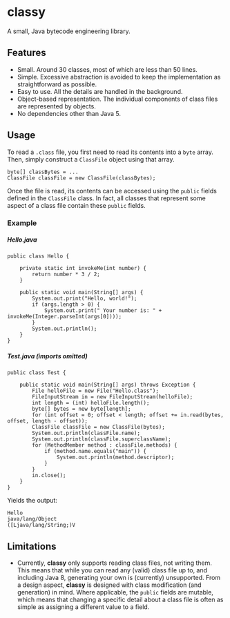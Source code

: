 # classy
A small, Java bytecode engineering library.

## Features
* Small. Around 30 classes, most of which are less than 50 lines.
* Simple. Excessive abstraction is avoided to keep the implementation as straightforward as possible.
* Easy to use. All the details are handled in the background.
* Object-based representation. The individual components of class files are represented by objects. 
* No dependencies other than Java 5.

## Usage
To read a `.class` file, you first need to read its contents into a `byte` array. Then, simply construct a `ClassFile` object using that array.

```
byte[] classBytes = ...
ClassFile classFile = new ClassFile(classBytes);
```

Once the file is read, its contents can be accessed using the `public` fields defined in the `ClassFile` class. In fact, all classes that represent some aspect of a class file contain these `public` fields.

### Example

##### *Hello.java*
```
public class Hello {

    private static int invokeMe(int number) {
        return number * 3 / 2;
    }

    public static void main(String[] args) {
        System.out.print("Hello, world!");
        if (args.length > 0) {
            System.out.print(" Your number is: " + invokeMe(Integer.parseInt(args[0])));
        }
        System.out.println();
    }
}
```

##### *Test.java (imports omitted)*
```
public class Test {

    public static void main(String[] args) throws Exception {
        File helloFile = new File("Hello.class");
        FileInputStream in = new FileInputStream(helloFile);
        int length = (int) helloFile.length();
        byte[] bytes = new byte[length];
        for (int offset = 0; offset < length; offset += in.read(bytes, offset, length - offset));
        ClassFile classFile = new ClassFile(bytes);
        System.out.println(classFile.name);
        System.out.println(classFile.superclassName);
        for (MethodMember method : classFile.methods) {
            if (method.name.equals("main")) {
                System.out.println(method.descriptor);
            }
        }
        in.close();
    }
}
```

Yields the output:
```
Hello
java/lang/Object
([Ljava/lang/String;)V
```

## Limitations
* Currently, **classy** only supports reading class files, not writing them. This means that while you can read any (valid) class file up to, and including Java 8, generating your own is (currently) unsupported. From a design aspect, **classy** is designed with class modification (and generation) in mind. Where applicable, the `public` fields are mutable, which means that changing a specific detail about a class file is often as simple as assigning a different value to a field.